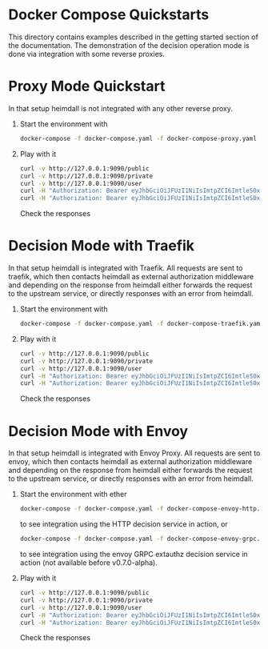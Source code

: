 # Docker Compose Quickstarts

This directory contains examples described in the getting started section of the documentation. The demonstration of the decision operation mode is done via integration with some reverse proxies.

# Proxy Mode Quickstart

In that setup heimdall is not integrated with any other reverse proxy.

1. Start the environment with

   ```bash
   docker-compose -f docker-compose.yaml -f docker-compose-proxy.yaml up
   ```

2. Play with it

   ```bash
   curl -v http://127.0.0.1:9090/public
   curl -v http://127.0.0.1:9090/private
   curl -v http://127.0.0.1:9090/user
   curl -H "Authorization: Bearer eyJhbGciOiJFUzI1NiIsImtpZCI6ImtleS0xIiwidHlwIjoiSldUIn0.eyJleHAiOjIwMjUxMDA3NTEsImlhdCI6MTcwOTc0MDc1MSwiaXNzIjoiZGVtb19pc3N1ZXIiLCJqdGkiOiIzZmFmNDkxOS0wZjUwLTQ3NGItOGExMy0yOTYzMjEzNThlOTMiLCJuYmYiOjE3MDk3NDA3NTEsInJvbGUiOiJ1c2VyIiwic3ViIjoiMiJ9.W5xCpwsFShS0RpOtrm9vrV2dN6K8pRr5gQnt0kluzLE6oNWFzf7Oot-0YLCPa64Z3XPd7cfGcBiSjrzKZSAj4g" 127.0.0.1:9090/user
   curl -H "Authorization: Bearer eyJhbGciOiJFUzI1NiIsImtpZCI6ImtleS0xIiwidHlwIjoiSldUIn0.eyJleHAiOjIwMjUxMDA3NTEsImlhdCI6MTcwOTc0MDc1MSwiaXNzIjoiZGVtb19pc3N1ZXIiLCJqdGkiOiI0NjExZDM5Yy00MzI1LTRhMWYtYjdkOC1iMmYxMTE3NDEyYzAiLCJuYmYiOjE3MDk3NDA3NTEsInJvbGUiOiJhZG1pbiIsInN1YiI6IjEifQ.mZZ_UqC8RVzEKBPZbPs4eP-MkXLK22Q27ZJ34UwJiioFdaYXqYJ4ZsatP0TbpKeNyF83mkrrCGL_pWLFTho7Gg" 127.0.0.1:9090/admin
   ```
   
   Check the responses

# Decision Mode with Traefik

In that setup heimdall is integrated with Traefik. All requests are sent to traefik, which then contacts heimdall as external authorization middleware and depending on the response from heimdall either forwards the request to the upstream service, or directly responses with an error from heimdall.

1. Start the environment with

   ```bash
   docker-compose -f docker-compose.yaml -f docker-compose-traefik.yaml up
   ```

2. Play with it

   ```bash
   curl -v http://127.0.0.1:9090/public
   curl -v http://127.0.0.1:9090/private
   curl -v http://127.0.0.1:9090/user
   curl -H "Authorization: Bearer eyJhbGciOiJFUzI1NiIsImtpZCI6ImtleS0xIiwidHlwIjoiSldUIn0.eyJleHAiOjIwMjUxMDA3NTEsImlhdCI6MTcwOTc0MDc1MSwiaXNzIjoiZGVtb19pc3N1ZXIiLCJqdGkiOiIzZmFmNDkxOS0wZjUwLTQ3NGItOGExMy0yOTYzMjEzNThlOTMiLCJuYmYiOjE3MDk3NDA3NTEsInJvbGUiOiJ1c2VyIiwic3ViIjoiMiJ9.W5xCpwsFShS0RpOtrm9vrV2dN6K8pRr5gQnt0kluzLE6oNWFzf7Oot-0YLCPa64Z3XPd7cfGcBiSjrzKZSAj4g" 127.0.0.1:9090/user
   curl -H "Authorization: Bearer eyJhbGciOiJFUzI1NiIsImtpZCI6ImtleS0xIiwidHlwIjoiSldUIn0.eyJleHAiOjIwMjUxMDA3NTEsImlhdCI6MTcwOTc0MDc1MSwiaXNzIjoiZGVtb19pc3N1ZXIiLCJqdGkiOiI0NjExZDM5Yy00MzI1LTRhMWYtYjdkOC1iMmYxMTE3NDEyYzAiLCJuYmYiOjE3MDk3NDA3NTEsInJvbGUiOiJhZG1pbiIsInN1YiI6IjEifQ.mZZ_UqC8RVzEKBPZbPs4eP-MkXLK22Q27ZJ34UwJiioFdaYXqYJ4ZsatP0TbpKeNyF83mkrrCGL_pWLFTho7Gg" 127.0.0.1:9090/admin
   ```

   Check the responses

# Decision Mode with Envoy

In that setup heimdall is integrated with Envoy Proxy. All requests are sent to envoy, which then contacts heimdall as external authorization middleware and depending on the response from heimdall either forwards the request to the upstream service, or directly responses with an error from heimdall.

1. Start the environment with
   ether

   ```bash
   docker-compose -f docker-compose.yaml -f docker-compose-envoy-http.yaml up
   ```
   
   to see integration using the HTTP decision service in action, or

   ```bash
   docker-compose -f docker-compose.yaml -f docker-compose-envoy-grpc.yaml up
   ```

   to see integration using the envoy GRPC extauthz decision service in action (not available before v0.7.0-alpha).

2. Play with it

   ```bash
   curl -v http://127.0.0.1:9090/public
   curl -v http://127.0.0.1:9090/private
   curl -v http://127.0.0.1:9090/user
   curl -H "Authorization: Bearer eyJhbGciOiJFUzI1NiIsImtpZCI6ImtleS0xIiwidHlwIjoiSldUIn0.eyJleHAiOjIwMjUxMDA3NTEsImlhdCI6MTcwOTc0MDc1MSwiaXNzIjoiZGVtb19pc3N1ZXIiLCJqdGkiOiIzZmFmNDkxOS0wZjUwLTQ3NGItOGExMy0yOTYzMjEzNThlOTMiLCJuYmYiOjE3MDk3NDA3NTEsInJvbGUiOiJ1c2VyIiwic3ViIjoiMiJ9.W5xCpwsFShS0RpOtrm9vrV2dN6K8pRr5gQnt0kluzLE6oNWFzf7Oot-0YLCPa64Z3XPd7cfGcBiSjrzKZSAj4g" 127.0.0.1:9090/user
   curl -H "Authorization: Bearer eyJhbGciOiJFUzI1NiIsImtpZCI6ImtleS0xIiwidHlwIjoiSldUIn0.eyJleHAiOjIwMjUxMDA3NTEsImlhdCI6MTcwOTc0MDc1MSwiaXNzIjoiZGVtb19pc3N1ZXIiLCJqdGkiOiI0NjExZDM5Yy00MzI1LTRhMWYtYjdkOC1iMmYxMTE3NDEyYzAiLCJuYmYiOjE3MDk3NDA3NTEsInJvbGUiOiJhZG1pbiIsInN1YiI6IjEifQ.mZZ_UqC8RVzEKBPZbPs4eP-MkXLK22Q27ZJ34UwJiioFdaYXqYJ4ZsatP0TbpKeNyF83mkrrCGL_pWLFTho7Gg" 127.0.0.1:9090/admin
   ```

   Check the responses